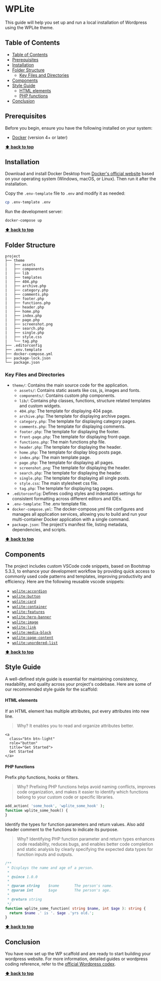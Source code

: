 # WPLite<!-- omit from toc -->

This guide will help you set up and run a local installation of Wordpress using the WPLite theme.

## Table of Contents

- [Table of Contents](#table-of-contents)
- [Prerequisites](#prerequisites)
- [Installation](#installation)
- [Folder Structure](#folder-structure)
  - [Key Files and Directories](#key-files-and-directories)
- [Components](#components)
- [Style Guide](#style-guide)
  - [HTML elements](#html-elements)
  - [PHP functions](#php-functions)
- [Conclusion](#conclusion)

## Prerequisites

Before you begin, ensure you have the following installed on your system:

- [Docker](https://www.docker.com/) (version 4+ or later)

**[⬆ back to top](#table-of-contents)**

## Installation

Download and install Docker Desktop from [Docker's official website](https://www.docker.com/) based on your operating system (Windows, macOS, or Linux). Then run it after the installation.

Copy the `.env-template` file to `.env` and modify it as needed:

```bash
cp .env-template .env
```

Run the development server:

```bash
docker-compose up
```

**[⬆ back to top](#table-of-contents)**

## Folder Structure

```
project
├── theme
|   ├── assets
|   ├── components
|   ├── lib
|   ├── templates
|   ├── 404.php
|   ├── archive.php
|   ├── category.php
|   ├── comments.php
|   ├── footer.php
|   ├── functions.php
|   ├── header.php
|   ├── home.php
|   ├── index.php
|   ├── page.php
|   ├── screenshot.png
|   ├── search.php
|   ├── single.php
|   ├── style.css
|   └── tag.php
├── .editorconfig
├── .env.template
├── docker-compose.yml
├── package-lock.json
└── package.json
```

### Key Files and Directories

- `theme/`: Contains the main source code for the application.
  - `assets/`: Contains static assets like css, js, images and fonts.
  - `components/`: Contains custom php components.
  - `lib/`: Contains php classes, functions, structure related templates and custom widgets.
  - `404.php`: The template for displaying 404 page.
  - `archive.php`: The template for displaying archive pages.
  - `category.php`: The template for displaying category pages.
  - `comments.php`: The template for displaying comments.
  - `footer.php`: The template for displaying the footer.
  - `front-page.php`: The template for displaying front-page.
  - `functions.php`: The main functions php file.
  - `header.php`: The template for displaying the header.
  - `home.php`: The template for display blog posts page.
  - `index.php`: The main template page.
  - `page.php`: The template for displaying all pages.
  - `screenshot.png`: The template for displaying the header.
  - `search.php`: The template for displaying the header.
  - `single.php`: The template for displaying all single posts.
  - `style.css`: The main stylesheet css file.
  - `tag.php`: The template for displaying tag pages.
- `.editorconfig`: Defines coding styles and indentation settings for consistent formatting across different editors and IDEs.
- `.env-template`: The .env template file.
- `docker-compose.yml`: The docker-compose.yml file configures and manages all application services, allowing you to build and run your multi-container Docker application with a single command.
- `package.json`: The project's manifest file, listing metadata, dependencies, and scripts.

**[⬆ back to top](#table-of-contents)**

## Components

The project includes custom VSCode code snippets, based on Bootstrap 5.3.3, to enhance your development workflow by providing quick access to commonly used code patterns and templates, improving productivity and efficiency. Here are the following reusable vscode snippets:

- [`wplite:accordion`](/docs/components/accordion/README.md)
- [`wplite:button`](/docs/components/button/README.md)
- [`wplite:card`](/docs/components/card/README.md)
- [`wplite:container`](/docs/components/container/README.md)
- [`wplite:features`](/docs/components/features/README.md)
- [`wplite:hero-banner`](/docs/components/hero-banner/README.md)
- [`wplite:image`](/docs/components/image/README.md)
- [`wplite:link`](/docs/components/link/README.md)
- [`wplite:media-block`](/docs/components/media-block/README.md)
- [`wplite:page-content`](/docs/components/page-content/README.md)
- [`wplite:unordered-list`](/docs/components/unordered-list/README.md)

**[⬆ back to top](#table-of-contents)**

## Style Guide

A well-defined style guide is essential for maintaining consistency, readability, and quality across your project's codebase. Here are some of our recommended style guide for the scaffold:

#### HTML elements

If an HTML element has multiple attributes, put every attributes into new line.

> Why? It enables you to read and organize attributes better.

```phtml
<a
  class="btn btn-light"
  role="button"
  title="Get Started">
  Get Started
</a>
```

#### PHP functions

Prefix php functions, hooks or filters.

> Why? Prefixing PHP functions helps avoid naming conflicts, improves code organization, and makes it easier to identify which functions belong to your custom code or specific libraries.

```php
add_action( 'some_hook', 'wplite_some_hook' );
function wplite_some_hook() {
}
```

Identify the types for function parameters and return values. Also add header comment to the functions to indicate its purpose.

> Why? Identifying PHP function parameter and return types enhances code readability, reduces bugs, and enables better code completion and static analysis by clearly specifying the expected data types for function inputs and outputs.

```php
/**
 * Displays the name and age of a person.
 *
 * @since 1.0.0
 *
 * @param string    $name       The person's name.
 * @param int       $age        The person's age.
 *
 * @return string
 */
function wplite_some_function( string $name, int $age ): string {
  return $name .' is '. $age .'yrs old.';
}
```

**[⬆ back to top](#table-of-contents)**

## Conclusion

You have now set up the WP scaffold and are ready to start building your wordpress website. For more information, detailed guides or wordpress coding reference, refer to the [official Wordpress codex](https://codex.wordpress.org/).

**[⬆ back to top](#table-of-contents)**
